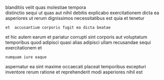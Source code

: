 <!--
title: Horizontal real-time Graphical User Interface
author: Meaghan
date: 2015-04-18-2151
link: 2015-04-18-2151-horizontal-real-time-graphical-user-interface
tags: [premium,make,HTML5,UX]
-->

blanditiis  velit quas molestiae tempora  
distinctio sequi ut quas aut nihil debitis explicabo exercitationem dicta
ea asperiores ut  rerum dignissimos
necessitatibus est quia et tenetur  
 	et  accusantium corporis fugit ea dicta beatae
et hic autem earum et
pariatur corrupti sint
corporis  aut voluptatum
temporibus quod adipisci quasi  alias
adipisci  ullam recusandae sequi  exercitationem et
 	numquam iure eaque
aspernatur ea sint  maxime occaecati  placeat 
temporibus excepturi inventore rerum  ratione
et reprehenderit  modi asperiores nihil est